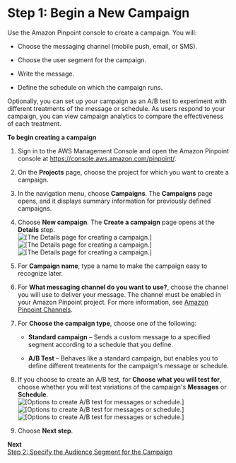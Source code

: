 # Step 1: Begin a New Campaign<a name="campaigns-begin"></a>

Use the Amazon Pinpoint console to create a campaign\. You will:

+ Choose the messaging channel \(mobile push, email, or SMS\)\.

+ Choose the user segment for the campaign\.

+ Write the message\.

+ Define the schedule on which the campaign runs\.

Optionally, you can set up your campaign as an A/B test to experiment with different treatments of the message or schedule\. As users respond to your campaign, you can view campaign analytics to compare the effectiveness of each treatment\.

**To begin creating a campaign**

1. Sign in to the AWS Management Console and open the Amazon Pinpoint console at [https://console\.aws\.amazon\.com/pinpoint/](https://console.aws.amazon.com/pinpoint/)\.

1. On the **Projects** page, choose the project for which you want to create a campaign\.

1. In the navigation menu, choose **Campaigns**\. The **Campaigns** page opens, and it displays summary information for previously defined campaigns\.

1. Choose **New campaign**\. The **Create a campaign** page opens at the **Details** step\.  
![\[The Details page for creating a campaign.\]](http://docs.aws.amazon.com/pinpoint/latest/userguide/images/campaigns_details.png)![\[The Details page for creating a campaign.\]](http://docs.aws.amazon.com/pinpoint/latest/userguide/)![\[The Details page for creating a campaign.\]](http://docs.aws.amazon.com/pinpoint/latest/userguide/)

1. For **Campaign name**, type a name to make the campaign easy to recognize later\.

1. For **What messaging channel do you want to use?**, choose the channel you will use to deliver your message\. The channel must be enabled in your Amazon Pinpoint project\. For more information, see [Amazon Pinpoint Channels](channels.md)\.

1. For **Choose the campaign type**, choose one of the following:

   + **Standard campaign** – Sends a custom message to a specified segment according to a schedule that you define\.

   + **A/B Test** – Behaves like a standard campaign, but enables you to define different treatments for the campaign's message or schedule\.

1. If you choose to create an A/B test, for **Choose what you will test for**, choose whether you will test variations of the campaign's **Messages** or **Schedule**\.  
![\[Options to create A/B test for messages or schedule.\]](http://docs.aws.amazon.com/pinpoint/latest/userguide/images/campaigns_abselect.png)![\[Options to create A/B test for messages or schedule.\]](http://docs.aws.amazon.com/pinpoint/latest/userguide/)![\[Options to create A/B test for messages or schedule.\]](http://docs.aws.amazon.com/pinpoint/latest/userguide/)

1. Choose **Next step**\.

**Next**  
[Step 2: Specify the Audience Segment for the Campaign](campaigns-segment.md)